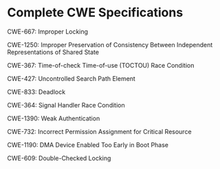 

# Complete CWE Specifications

CWE-667: Improper Locking

CWE-1250: Improper Preservation of Consistency Between Independent Representations of Shared State

CWE-367: Time-of-check Time-of-use (TOCTOU) Race Condition

CWE-427: Uncontrolled Search Path Element

CWE-833: Deadlock

CWE-364: Signal Handler Race Condition

CWE-1390: Weak Authentication

CWE-732: Incorrect Permission Assignment for Critical Resource

CWE-1190: DMA Device Enabled Too Early in Boot Phase

CWE-609: Double-Checked Locking